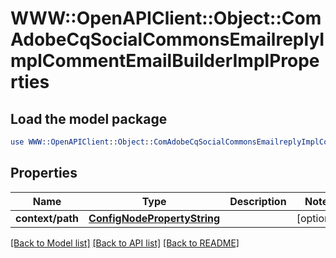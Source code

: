 # WWW::OpenAPIClient::Object::ComAdobeCqSocialCommonsEmailreplyImplCommentEmailBuilderImplProperties

## Load the model package
```perl
use WWW::OpenAPIClient::Object::ComAdobeCqSocialCommonsEmailreplyImplCommentEmailBuilderImplProperties;
```

## Properties
Name | Type | Description | Notes
------------ | ------------- | ------------- | -------------
**context/path** | [**ConfigNodePropertyString**](ConfigNodePropertyString.md) |  | [optional] 

[[Back to Model list]](../README.md#documentation-for-models) [[Back to API list]](../README.md#documentation-for-api-endpoints) [[Back to README]](../README.md)


